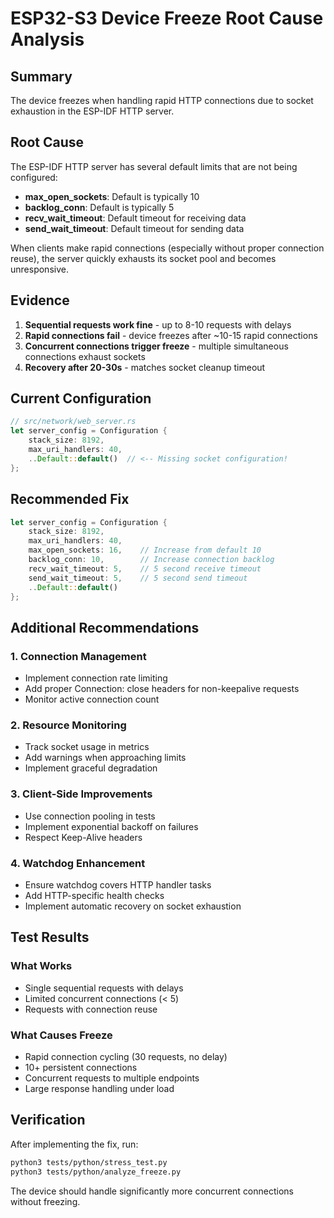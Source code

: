 # ESP32-S3 Device Freeze Root Cause Analysis

## Summary
The device freezes when handling rapid HTTP connections due to socket exhaustion in the ESP-IDF HTTP server.

## Root Cause
The ESP-IDF HTTP server has several default limits that are not being configured:
- **max_open_sockets**: Default is typically 10
- **backlog_conn**: Default is typically 5
- **recv_wait_timeout**: Default timeout for receiving data
- **send_wait_timeout**: Default timeout for sending data

When clients make rapid connections (especially without proper connection reuse), the server quickly exhausts its socket pool and becomes unresponsive.

## Evidence
1. **Sequential requests work fine** - up to 8-10 requests with delays
2. **Rapid connections fail** - device freezes after ~10-15 rapid connections
3. **Concurrent connections trigger freeze** - multiple simultaneous connections exhaust sockets
4. **Recovery after 20-30s** - matches socket cleanup timeout

## Current Configuration
```rust
// src/network/web_server.rs
let server_config = Configuration {
    stack_size: 8192,
    max_uri_handlers: 40,
    ..Default::default()  // <-- Missing socket configuration!
};
```

## Recommended Fix
```rust
let server_config = Configuration {
    stack_size: 8192,
    max_uri_handlers: 40,
    max_open_sockets: 16,    // Increase from default 10
    backlog_conn: 10,        // Increase connection backlog
    recv_wait_timeout: 5,    // 5 second receive timeout
    send_wait_timeout: 5,    // 5 second send timeout
    ..Default::default()
};
```

## Additional Recommendations

### 1. Connection Management
- Implement connection rate limiting
- Add proper Connection: close headers for non-keepalive requests
- Monitor active connection count

### 2. Resource Monitoring
- Track socket usage in metrics
- Add warnings when approaching limits
- Implement graceful degradation

### 3. Client-Side Improvements
- Use connection pooling in tests
- Implement exponential backoff on failures
- Respect Keep-Alive headers

### 4. Watchdog Enhancement
- Ensure watchdog covers HTTP handler tasks
- Add HTTP-specific health checks
- Implement automatic recovery on socket exhaustion

## Test Results

### What Works
- Single sequential requests with delays
- Limited concurrent connections (< 5)
- Requests with connection reuse

### What Causes Freeze
- Rapid connection cycling (30 requests, no delay)
- 10+ persistent connections
- Concurrent requests to multiple endpoints
- Large response handling under load

## Verification
After implementing the fix, run:
```bash
python3 tests/python/stress_test.py
python3 tests/python/analyze_freeze.py
```

The device should handle significantly more concurrent connections without freezing.